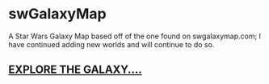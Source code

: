 # swGalaxyMap
A Star Wars Galaxy Map based off of the one found on swgalaxymap.com; I have continued adding new worlds and will continue to do so.
## [EXPLORE THE GALAXY....](devinpf.github.io/swGalaxyMap/)
